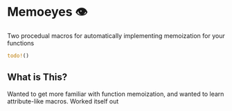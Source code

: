 # Memoeyes 👁️

Two procedual macros for automatically implementing memoization for your functions
```rust
todo!()
```

## What is This?
Wanted to get more familiar with function memoization, and wanted to learn attribute-like macros. Worked itself out
